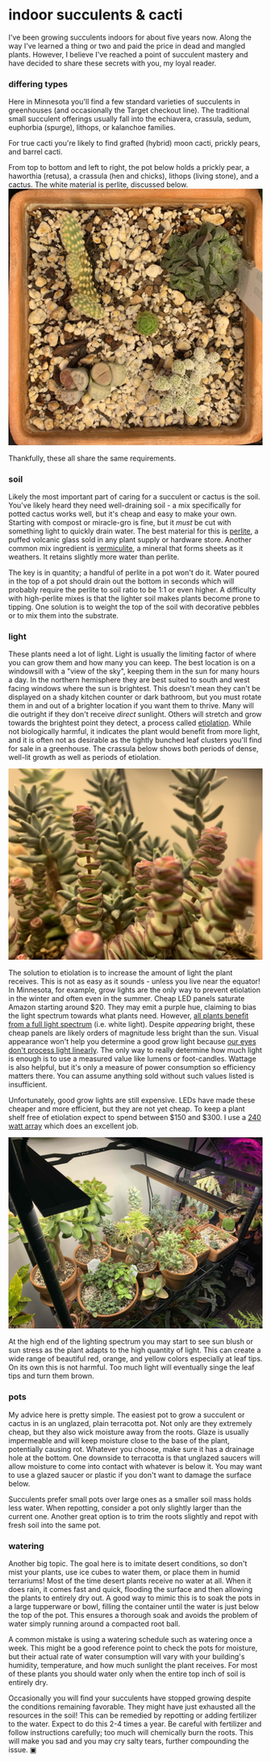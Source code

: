 # indoor succulents & cacti

I've been growing succulents indoors for about five years now. Along the way I've learned a thing or two and paid the price in dead and mangled plants. However, I believe I've reached a point of succulent mastery and have decided to share these secrets with you, my loyal reader.

### differing types
Here in Minnesota you'll find a few standard varieties of succulents in greenhouses (and occasionally the Target checkout line). The traditional small succulent offerings usually fall into the echiavera, crassula, sedum, euphorbia (spurge), lithops, or kalanchoe families.

For true cacti you're likely to find grafted (hybrid) moon cacti, prickly pears, and barrel cacti.

From top to bottom and left to right, the pot below holds a prickly pear, a haworthia (retusa), a crassula (hen and chicks), lithops (living stone), and a cactus. The white material is perlite, discussed below.
![a pot of different succulents](pot.jpg)

Thankfully, these all share the same requirements.

### soil
Likely the most important part of caring for a succulent or cactus is the soil. You've likely heard they need well-draining soil - a mix specifically for potted cactus works well, but it's cheap and easy to make your own. Starting with compost or miracle-gro is fine, but it *must* be cut with something light to quickly drain water. The best material for this is [perlite](https://en.wikipedia.org/wiki/Perlite), a puffed volcanic glass sold in any plant supply or hardware store. Another common mix ingredient is [vermiculite](https://en.wikipedia.org/wiki/Vermiculite), a mineral that forms sheets as it weathers. It retains slightly more water than perlite. 

The key is in quantity; a handful of perlite in a pot won't do it. Water poured in the top of a pot should drain out the bottom in seconds which will probably require the perlite to soil ratio to be 1:1 or even higher. A difficulty with high-perlite mixes is that the lighter soil makes plants become prone to tipping. One solution is to weight the top of the soil with decorative pebbles or to mix them into the substrate.

### light
These plants need a lot of light. Light is usually the limiting factor of where you can grow them and how many you can keep. The best location is on a windowsill with a "view of the sky", keeping them in the sun for many hours a day. In the northern hemisphere they are best suited to south and west facing windows where the sun is brightest. This doesn't mean they can't be displayed on a shady kitchen counter or dark bathroom, but you must rotate them in and out of a brighter location if you want them to thrive. Many will die outright if they don't receive *direct* sunlight. Others will stretch and grow towards the brightest point they detect, a process called [etiolation](https://en.wikipedia.org/wiki/Etiolation). While not biologically harmful, it indicates the plant would benefit from more light, and it is often not as desirable as the tightly bunched leaf clusters you'll find for sale in a greenhouse. The crassula below shows both periods of dense, well-lit growth as well as periods of etiolation.

![a succulent with the spread growth etiolation pattern](etiolation.jpg)

The solution to etiolation is to increase the amount of light the plant receives. This is not as easy as it sounds - unless you live near the equator! In Minnesota, for example, grow lights are the only way to prevent etiolation in the winter and often even in the summer. Cheap LED panels saturate Amazon starting around $20. They may emit a purple hue, claiming to bias the light spectrum towards what plants need. However, [all plants benefit from a full light spectrum](https://www.youtube.com/watch?v=P2bw4cgkh9c) (i.e. white light). Despite *appearing* bright, these cheap panels are likely orders of magnitude less bright than the sun. Visual appearance won't help you determine a good grow light because [our eyes don't process light linearly](https://en.wikipedia.org/wiki/Human_eye#Dynamic_range). The only way to really determine how much light is enough is to use a measured value like lumens or foot-candles. Wattage is also helpful, but it's only a measure of power consumption so efficiency matters there. You can assume anything sold without such values listed is insufficient.

Unfortunately, good grow lights are still expensive. LEDs have made these cheaper and more efficient, but they are not yet cheap. To keep a plant shelf free of etiolation expect to spend between $150 and $300. I use a [240 watt array](https://www.migrolight.com/product/migro-aray-240w-iiii-bar-light/) which does an excellent job.

![migro light array](lights.jpg)

At the high end of the lighting spectrum you may start to see sun blush or sun stress as the plant adapts to the high quantity of light. This can create a wide range of beautiful red, orange, and yellow colors especially at leaf tips. On its own this is not harmful. Too much light will eventually singe the leaf tips and turn them brown.

### pots
My advice here is pretty simple. The easiest pot to grow a succulent or cactus in is an unglazed, plain terracotta pot. Not only are they extremely cheap, but they also wick moisture away from the roots. Glaze is usually impermeable and will keep moisture close to the base of the plant, potentially causing rot. Whatever you choose, make sure it has a drainage hole at the bottom. One downside to terracotta is that unglazed saucers will allow moisture to come into contact with whatever is below it. You may want to use a glazed saucer or plastic if you don't want to damage the surface below.

Succulents prefer small pots over large ones as a smaller soil mass holds less water. When repotting, consider a pot only slightly larger than the current one. Another great option is to trim the roots slightly and repot with fresh soil into the same pot.

### watering
Another big topic. The goal here is to imitate desert conditions, so don't mist your plants, use ice cubes to water them, or place them in humid terrariums! Most of the time desert plants receive no water at all. When it does rain, it comes fast and quick, flooding the surface and then allowing the plants to entirely dry out. A good way to mimic this is to soak the pots in a large tupperware or bowl, filling the container until the water is just below the top of the pot. This ensures a thorough soak and avoids the problem of water simply running around a compacted root ball.

A common mistake is using a watering schedule such as watering once a week. This might be a good reference point to check the pots for moisture, but their actual rate of water consumption will vary with your building's humidity, temperature, and how much sunlight the plant receives. For most of these plants you should water only when the entire top inch of soil is entirely dry.

Occasionally you will find your succulents have stopped growing despite the conditions remaining favorable. They might have just exhausted all the resources in the soil! This can be remedied by repotting or adding fertilizer to the water. Expect to do this 2-4 times a year. Be careful with fertilizer and follow instructions carefully; too much will chemically burn the roots. This will make you sad and you may cry salty tears, further compounding the issue. ▣